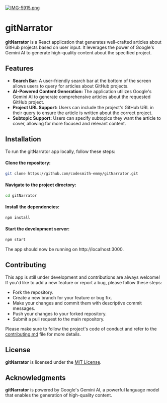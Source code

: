 [![IMG-5915.png](https://i.postimg.cc/CM6MBr20/IMG-5915.png)](https://postimg.cc/G9Gn6Krg)

# gitNarrator

**gitNarrator** is a React application that generates well-crafted articles about GitHub projects based on user input. It leverages the power of Google's Gemini AI to generate high-quality content about the specified project.


## Features

- **Search Bar:** A user-friendly search bar at the bottom of the screen allows users to query for articles about GitHub projects.
- **AI-Powered Content Generation:** The application utilizes Google's Gemini AI to generate comprehensive articles about the requested GitHub project.
- **Project URL Support:** Users can include the project's GitHub URL in their query to ensure the article is written about the correct project.
- **Subtopic Support:** Users can specify subtopics they want the article to cover, allowing for more focused and relevant content.


## Installation

To run the gitNarrator app locally, follow these steps:

#### Clone the repository:

```bash
git clone https://github.com/codesmith-emmy/gitNarrator.git
```

#### Navigate to the project directory:

```bash
cd gitNarrator
```

#### Install the dependencies:

```bash
npm install
```

#### Start the development server:

```bash
npm start
```

The app should now be running on http://localhost:3000.


## Contributing

This app is still under development and contributions are always welcome! If you'd like to add a new feature or report a bug, please follow these steps:

- Fork the repository.
- Create a new branch for your feature or bug fix.
- Make your changes and commit them with descriptive commit messages.
- Push your changes to your forked repository.
- Submit a pull request to the main repository.

Please make sure to follow the project's code of conduct and refer to the [contributing.md](https://github.com/codesmith-emmy/gitNarrator/blob/main/CONTRIBUTING.md) file for more details.


## License

**gitNarrator** is licensed under the [MIT License](https://github.com/codesmith-emmy/gitNarrator/blob/main/LICENSE).


## Acknowledgments

**gitNarrator** is powered by Google's Gemini AI, a powerful language model that enables the generation of high-quality content.

